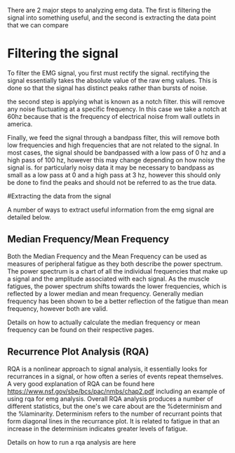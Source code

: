 There are 2 major steps to analyzing emg data.  The first is filtering the signal into something useful, and the second is extracting the data point that we can compare

# Filtering the signal

To filter the EMG signal, you first must rectify the signal.  rectifying the signal essentially takes the absolute value of the raw emg values.  This is done so that the signal has distinct peaks rather than bursts of noise.

the second step is applying what is known as a notch filter.  this will remove any noise fluctuating at a specific frequency.  In this case we take a notch at 60hz because that is the frequency of electrical noise from wall outlets in america.

Finally, we feed the signal through a bandpass filter, this will remove both low frequencies and high frequencies that are not related to the signal.  In most cases, the signal should be bandpassed with a low pass of 0 hz and a high pass of 100 hz, however this may change depending on how noisy the signal is.  for particularly noisy data it may be necessary to bandpass as small as a low pass at 0 and a high pass at 3 hz, however this should only be done to find the peaks and should not be referred to as the true data.

#Extracting the data from the signal

A number of ways to extract useful information from the emg signal are detailed below.

## Median Frequency/Mean Frequency

Both the Median Frequency and the Mean Frequency can be used as measures of peripheral fatigue as they both describe the power spectrum.  The power spectrum is a chart of all the individual frequencies that make up a signal and the amplitude associated with each signal.  As the muscle fatigues, the power spectrum shifts towards the lower frequencies, which is reflected by a lower median and mean frequency.  Generally median frequency has been shown to be a better reflection of the fatigue than mean frequency, however both are valid.

Details on how to actually calculate the median frequency or mean frequency can be found on their respective pages.

## Recurrence Plot Analysis (RQA)

RQA is a nonlinear approach to signal analysis, it essentially looks for recurrances in a signal, or how often a series of events repeat themselves.  A very good explanation of RQA can be found here https://www.nsf.gov/sbe/bcs/pac/nmbs/chap2.pdf including an example of using rqa for emg analysis.  Overall RQA analysis produces a number of different statistics, but the one's we care about are the %determinism and the %laminarity.  Determinism refers to the number of recurrant points that form diagonal lines in the recurrance plot.  It is related to fatigue in that an increase in the determinism indicates greater levels of fatigue.

Details on how to run a rqa analysis are here